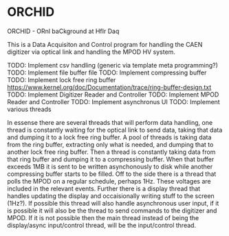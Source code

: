 # ORCHID
ORCHID - ORnl baCkground at HfIr Daq

This is a Data Acquisiton and Control program for handling the CAEN digitizer via optical link and handling the MPOD HV system.

TODO: Implement csv handling (generic via template meta programming?)
TODO: Implement file buffer file
TODO: Implement compressing buffer
TODO: Implement lock free ring buffer https://www.kernel.org/doc/Documentation/trace/ring-buffer-design.txt
TODO: Implement Digitizer Reader and Controller
TODO: Implement MPOD Reader and Controller
TODO: Implement asynchronus UI
TODO: Implement various threads

In essense there are several threads that will perform data handling, one thread is constantly waiting for the optical link to send data, taking that data and dumping it to a lock free ring buffer. A pool of threads is taking data from the ring buffer, extracting only what is needed, and dumping that to another lock free ring buffer. Then a thread is constantly taking data from that ring buffer and dumping it to a compressing buffer. When that buffer exceeds 1MB it is sent to be written asynchonously to disk while another compressing buffer starts to be filled. Off to the side there is a thread that polls the MPOD on a regular schedule, perhaps 1Hz. These voltages are included in the relevant events. Further there is a display thread that handles updating the display and occaisionally writing stuff to the screen (1Hz?). If possible this thread will also handle asynchronous user input, if it is possible it will also be the thread to send commands to the digitizer and MPOD. If it is not possible then the main thread instead of being the display/async input/control thread, will be the input/control thread.
